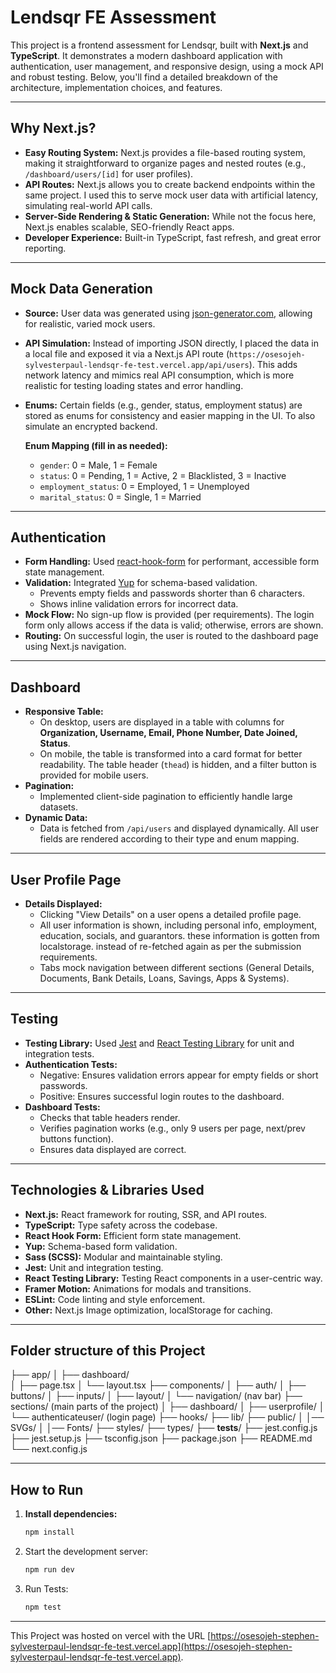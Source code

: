 # Lendsqr FE Assessment

This project is a frontend assessment for Lendsqr, built with **Next.js** and **TypeScript**. It demonstrates a modern dashboard application with authentication, user management, and responsive design, using a mock API and robust testing. Below, you'll find a detailed breakdown of the architecture, implementation choices, and features.

---

## Why Next.js?

- **Easy Routing System:** Next.js provides a file-based routing system, making it straightforward to organize pages and nested routes (e.g., `/dashboard/users/[id]` for user profiles).
- **API Routes:** Next.js allows you to create backend endpoints within the same project. I used this to serve mock user data with artificial latency, simulating real-world API calls.
- **Server-Side Rendering & Static Generation:** While not the focus here, Next.js enables scalable, SEO-friendly React apps.
- **Developer Experience:** Built-in TypeScript, fast refresh, and great error reporting.

---

## Mock Data Generation

- **Source:** User data was generated using [json-generator.com](https://json-generator.com/), allowing for realistic, varied mock users.
- **API Simulation:** Instead of importing JSON directly, I placed the data in a local file and exposed it via a Next.js API route (`https://osesojeh-sylvesterpaul-lendsqr-fe-test.vercel.app/api/users`). This adds network latency and mimics real API consumption, which is more realistic for testing loading states and error handling.
- **Enums:** Certain fields (e.g., gender, status, employment status) are stored as enums for consistency and easier mapping in the UI. To also simulate an encrypted backend.

  **Enum Mapping (fill in as needed):**

  - `gender`: 0 = Male, 1 = Female
  - `status`: 0 = Pending, 1 = Active, 2 = Blacklisted, 3 = Inactive
  - `employment_status`: 0 = Employed, 1 = Unemployed
  - `marital_status`: 0 = Single, 1 = Married

---

## Authentication

- **Form Handling:** Used [react-hook-form](https://react-hook-form.com/) for performant, accessible form state management.
- **Validation:** Integrated [Yup](https://github.com/jquense/yup) for schema-based validation.
  - Prevents empty fields and passwords shorter than 6 characters.
  - Shows inline validation errors for incorrect data.
- **Mock Flow:** No sign-up flow is provided (per requirements). The login form only allows access if the data is valid; otherwise, errors are shown.
- **Routing:** On successful login, the user is routed to the dashboard page using Next.js navigation.

---

## Dashboard

- **Responsive Table:**
  - On desktop, users are displayed in a table with columns for **Organization, Username, Email, Phone Number, Date Joined, Status**.
  - On mobile, the table is transformed into a card format for better readability. The table header (`thead`) is hidden, and a filter button is provided for mobile users.
- **Pagination:**
  - Implemented client-side pagination to efficiently handle large datasets.
- **Dynamic Data:**
  - Data is fetched from `/api/users` and displayed dynamically. All user fields are rendered according to their type and enum mapping.

---

## User Profile Page

- **Details Displayed:**
  - Clicking "View Details" on a user opens a detailed profile page.
  - All user information is shown, including personal info, employment, education, socials, and guarantors. these information is gotten from localstorage. instead of re-fetched again as per the submission requirements.
  - Tabs mock navigation between different sections (General Details, Documents, Bank Details, Loans, Savings, Apps & Systems).

---

## Testing

- **Testing Library:** Used [Jest](https://jestjs.io/) and [React Testing Library](https://testing-library.com/) for unit and integration tests.
- **Authentication Tests:**
  - Negative: Ensures validation errors appear for empty fields or short passwords.
  - Positive: Ensures successful login routes to the dashboard.
- **Dashboard Tests:**
  - Checks that table headers render.
  - Verifies pagination works (e.g., only 9 users per page, next/prev buttons function).
  - Ensures data displayed are correct.

---

## Technologies & Libraries Used

- **Next.js:** React framework for routing, SSR, and API routes.
- **TypeScript:** Type safety across the codebase.
- **React Hook Form:** Efficient form state management.
- **Yup:** Schema-based form validation.
- **Sass (SCSS):** Modular and maintainable styling.
- **Jest:** Unit and integration testing.
- **React Testing Library:** Testing React components in a user-centric way.
- **Framer Motion:** Animations for modals and transitions.
- **ESLint:** Code linting and style enforcement.
- **Other:** Next.js Image optimization, localStorage for caching.

---

## Folder structure of this Project

├── app/
│ ├── dashboard/  
│ ├── page.tsx
│ └── layout.tsx
├── components/
│ ├── auth/
│ ├── buttons/
│ ├── inputs/
│ ├── layout/
│ └── navigation/ (nav bar)
├── sections/ (main parts of the project)
│ ├── dashboard/
│ ├── userprofile/
│ └── authenticateuser/ (login page)
├── hooks/
├── lib/
├── public/
│ │── SVGs/
│ │── Fonts/
├── styles/
├── types/
├── **tests**/
├── jest.config.js
├── jest.setup.js
├── tsconfig.json
├── package.json
├── README.md
└── next.config.js

---

## How to Run

1. **Install dependencies:**
   ```sh
   npm install
   ```
2. Start the development server:
   ```sh
   npm run dev
   ```
3. Run Tests:
   ```sh
   npm test
   ```

---

This Project was hosted on vercel with the URL [https://osesojeh-stephen-sylvesterpaul-lendsqr-fe-test.vercel.app](https://osesojeh-stephen-sylvesterpaul-lendsqr-fe-test.vercel.app).
